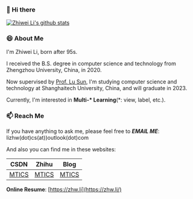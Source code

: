 ### 👋 Hi there

[![Zhiwei Li's github stats](https://github-readme-stats.vercel.app/api?username=mtics&show_icons=true)](https://github.com/anuraghazra/github-readme-stats)

### 😄 About Me

I'm Zhiwei Li, born after 95s.

I received the B.S. degree in computer science and technology from Zhengzhou University, China, in 2020.

Now supervised by [Prof. Lu Sun](http://faculty.sist.shanghaitech.edu.cn/sunlu/), I'm studying computer science and technology at Shanghaitech University, China, and will graduate in 2023.

Currently, I'm interested in **Multi-\* Learning**(*: view, label, etc.). 

### 📫 Reach Me
If you have anything to ask me, please feel free to ***EMAIL ME***: lizhw(dot)cs(at))outlook(dot)com

And also you can find me in these websites:

|              CSDN               |                         Zhihu                          |                   Blog                    |
| :-------------------------------: | :----------------------------------------------------: | :-------------------------------------------: |
| [MTICS](https://study.blog.csdn.net/) | [MTICS](https://www.zhihu.com/people/li-zhi-wei-42-59) | [MTICS](https://mtics.top) |

**Online Resume**: [https://zhw.li](https://zhw.li/)

<!--
**mtics/mtics** is a ✨ _special_ ✨ repository because its `README.md` (this file) appears on your GitHub profile.

Here are some ideas to get you started:

- 🔭 I’m currently working on ...
- 🌱 I’m currently learning ...
- 👯 I’m looking to collaborate on ...
- 🤔 I’m looking for help with ...
- 💬 Ask me about ...
- 📫 How to reach me: ...
- 😄 Pronouns: ...
- ⚡ Fun fact: ...
-->
